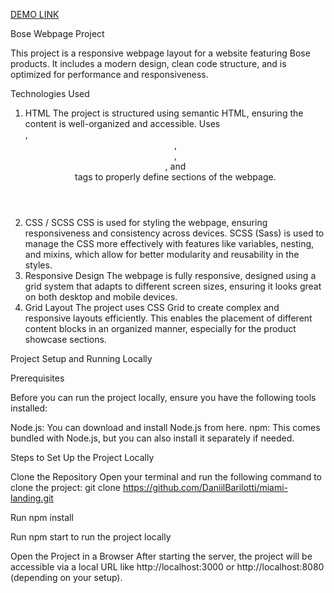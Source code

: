 [DEMO LINK](https://daniilbarilotti.github.io/miami-landing/)

Bose Webpage Project

This project is a responsive webpage layout for a website featuring Bose products. It includes a modern design, clean code structure, and is optimized for performance and responsiveness.

Technologies Used
1. HTML
The project is structured using semantic HTML, ensuring the content is well-organized and accessible.
Uses <section>, <header>, <nav>, <main>, and <footer> tags to properly define sections of the webpage.
2. CSS / SCSS
CSS is used for styling the webpage, ensuring responsiveness and consistency across devices.
SCSS (Sass) is used to manage the CSS more effectively with features like variables, nesting, and mixins, which allow for better modularity and reusability in the styles.
3. Responsive Design
The webpage is fully responsive, designed using a grid system that adapts to different screen sizes, ensuring it looks great on both desktop and mobile devices.
4. Grid Layout
The project uses CSS Grid to create complex and responsive layouts efficiently. This enables the placement of different content blocks in an organized manner, especially for the product showcase sections.

Project Setup and Running Locally

Prerequisites

Before you can run the project locally, ensure you have the following tools installed:

Node.js: You can download and install Node.js from here.
npm: This comes bundled with Node.js, but you can also install it separately if needed.

Steps to Set Up the Project Locally

Clone the Repository
Open your terminal and run the following command to clone the project:
git clone https://github.com/DaniilBarilotti/miami-landing.git

Run npm install

Run npm start to run the project locally

Open the Project in a Browser
After starting the server, the project will be accessible via a local URL like http://localhost:3000 or http://localhost:8080 (depending on your setup).

